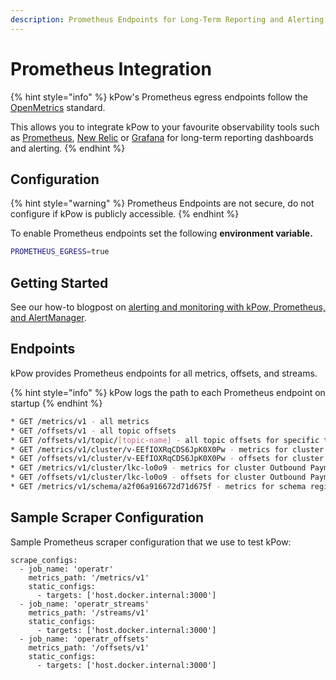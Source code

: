 ```yaml
---
description: Prometheus Endpoints for Long-Term Reporting and Alerting
---
```


# Prometheus Integration

{% hint style="info" %}
kPow's Prometheus egress endpoints follow the [OpenMetrics](https://openmetrics.io/) standard.

This allows you to integrate kPow to your favourite observability tools such as [Prometheus](https://prometheus.io/docs/prometheus/latest/getting\_started/), [New Relic](https://docs.newrelic.com/docs/integrations/prometheus-integrations/) or [Grafana](https://grafana.com/docs/grafana/latest/getting-started/getting-started-prometheus/) for long-term reporting dashboards and alerting.
{% endhint %}

## Configuration

{% hint style="warning" %}
Prometheus Endpoints are not secure, do not configure if kPow is publicly accessible.
{% endhint %}

To enable Prometheus endpoints set the following **environment variable.**

```bash
PROMETHEUS_EGRESS=true
```

## Getting Started

See our how-to blogpost on [alerting and monitoring with kPow, Prometheus, and AlertManager](https://kpow.io/how-to/kafka-alerting-with-kpow-prometheus-and-alertmanager/).

## Endpoints

kPow provides Prometheus endpoints for all metrics, offsets, and streams.

{% hint style="info" %}
kPow logs the path to each Prometheus endpoint on startup
{% endhint %}

```bash
* GET /metrics/v1 - all metrics
* GET /offsets/v1 - all topic offsets
* GET /offsets/v1/topic/[topic-name] - all topic offsets for specific topic, all clusters
* GET /metrics/v1/cluster/v-EEfIOXRqCDS6JpK0X0Pw - metrics for cluster Trade Book (Staging)
* GET /offsets/v1/cluster/v-EEfIOXRqCDS6JpK0X0Pw - offsets for cluster Trade Book (Staging)
* GET /metrics/v1/cluster/lkc-lo0o9 - metrics for cluster Outbound Payments (Staging)
* GET /offsets/v1/cluster/lkc-lo0o9 - offsets for cluster Outbound Payments (Staging)
* GET /metrics/v1/schema/a2f06a916672d71d675f - metrics for schema registry
```

## Sample Scraper Configuration

Sample Prometheus scraper configuration that we use to test kPow:

```
scrape_configs:
  - job_name: 'operatr'
    metrics_path: '/metrics/v1'
    static_configs:
      - targets: ['host.docker.internal:3000']
  - job_name: 'operatr_streams'
    metrics_path: '/streams/v1'
    static_configs:
      - targets: ['host.docker.internal:3000']
  - job_name: 'operatr_offsets'
    metrics_path: '/offsets/v1'
    static_configs:
      - targets: ['host.docker.internal:3000']
```
